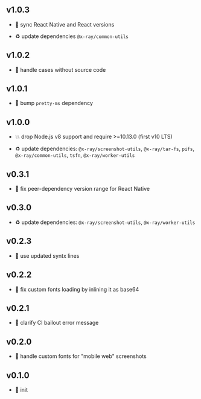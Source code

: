## v1.0.3

* 🐞 sync React Native and React versions

* ♻️ update dependencies `@x-ray/common-utils`

## v1.0.2

* 🐞 handle cases without source code

## v1.0.1

* 🐞 bump `pretty-ms` dependency

## v1.0.0

* 💥 drop Node.js v8 support and require >=10.13.0 (first v10 LTS)

* ♻️ update dependencies: `@x-ray/screenshot-utils`, `@x-ray/tar-fs`, `pifs`, `@x-ray/common-utils`, `tsfn`, `@x-ray/worker-utils`

## v0.3.1

* 🐞 fix peer-dependency version range for React Native

## v0.3.0

* ♻️ update dependencies: `@x-ray/screenshot-utils`, `@x-ray/worker-utils`

## v0.2.3

* 🐞 use updated syntx lines

## v0.2.2

* 🐞 fix custom fonts loading by inlining it as base64

## v0.2.1

* 🐞 clarify CI bailout error message

## v0.2.0

* 🌱 handle custom fonts for "mobile web" screenshots

## v0.1.0

* 🐣 init
